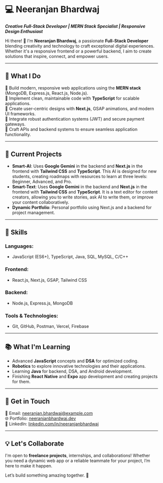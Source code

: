 # 💻 Neeranjan Bhardwaj  

**_Creative Full-Stack Developer | MERN Stack Specialist | Responsive Design Enthusiast_**  

Hi there! 👋 I’m **Neeranjan Bhardwaj**, a passionate **Full-Stack Developer** blending creativity and technology to craft exceptional digital experiences. Whether it's a responsive frontend or a powerful backend, I aim to create solutions that inspire, connect, and empower users.  

---

## 🚀 **What I Do**  
🔹 Build modern, responsive web applications using the **MERN stack** (MongoDB, Express.js, React.js, Node.js).  
🔹 Implement clean, maintainable code with **TypeScript** for scalable applications.  
🔹 Create user-centric designs with **Next.js**, GSAP animations, and modern UI frameworks.  
🔹 Integrate robust authentication systems (JWT) and secure payment gateways.  
🔹 Craft APIs and backend systems to ensure seamless application functionality.  

---

## 🌟 **Current Projects**  
- **Smart-AI**: Uses **Google Gemini** in the backend and **Next.js** in the frontend with **Tailwind CSS** and **TypeScript**. This AI is designed for new students, creating roadmaps with resources to learn at three levels: Beginner, Advanced, and Pro.  
- **Smart-Text**: Uses **Google Gemini** in the backend and **Next.js** in the frontend with **Tailwind CSS** and **TypeScript**. It is a text editor for content creators, allowing you to write stories, ask AI to write them, or improve your content collaboratively.  
- **Dynamic Portfolio**: Personal portfolio using Next.js and a backend for project management.  

---

## 🎯 **Skills**  
### Languages:  
- JavaScript (ES6+), TypeScript, Java, SQL, MySQL, C/C++  

### Frontend:  
- React.js, Next.js, GSAP, Tailwind CSS  

### Backend:  
- Node.js, Express.js, MongoDB  

### Tools & Technologies:  
- Git, GitHub, Postman, Vercel, Firebase  

---

## 📚 **What I'm Learning**  
- Advanced **JavaScript** concepts and **DSA** for optimized coding.  
- **Robotics** to explore innovative technologies and their applications.  
- Learning **Java** for backend, DSA, and Android development.  
- Finishing **React Native** and **Expo** app development and creating projects for them.  

---

## 📩 **Get in Touch**  
📧 Email: [neeranjan.bhardwaj@example.com](mailto:neeranjan.bhardwaj@example.com)  
🌐 Portfolio: [neeranjanbhardwaj.dev](https://neeranjanbhardwaj.dev)  
🔗 LinkedIn: [linkedin.com/in/neeranjanbhardwaj](https://linkedin.com/in/neeranjanbhardwaj)  

---

## 💡 **Let's Collaborate**  
I'm open to **freelance projects**, internships, and collaborations! Whether you need a dynamic web app or a reliable teammate for your project, I’m here to make it happen.  

Let’s build something amazing together. 🚀
